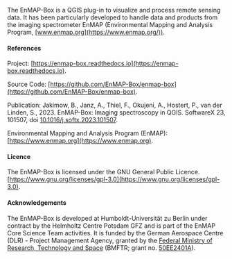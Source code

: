 The EnMAP-Box is a QGIS plug-in to visualize and process remote sensing data.
It has been particularly developed to handle data and products from the imaging spectrometer
EnMAP (Environmental Mapping and Analysis Program, [www.enmap.org](https://www.enmap.org/)).

#### References

Project: [https://enmap-box.readthedocs.io](https://enmap-box.readthedocs.io).

Source Code: [https://github.com/EnMAP-Box/enmap-box](https://github.com/EnMAP-Box/enmap-box).

Publication: Jakimow, B., Janz, A., Thiel, F., Okujeni, A., Hostert, P., van der Linden, S., 2023. EnMAP-Box:
Imaging spectroscopy in QGIS. SoftwareX 23, 101507,
doi [10.1016/j.softx.2023.101507](https://doi.org/https://doi.org/10.1016/j.softx.2023.101507).

Environmental Mapping and Analysis Program (EnMAP): [https://www.enmap.org](https://www.enmap.org).

#### Licence

The EnMAP-Box is licensed under the GNU General Public
Licence. [https://www.gnu.org/licenses/gpl-3.0](https://www.gnu.org/licenses/gpl-3.0).

#### Acknowledgements

The EnMAP-Box is developed at Humboldt-Universität zu Berlin under contract by the Helmholtz Centre
Potsdam GFZ and is part of the EnMAP Core Science Team activities.
It is funded by the German Aerospace Centre (DLR) - Project Management Agency,
granted by the [Federal Ministry of Research, Technology and Space](https://www.bmbf.de)
(BMFTR; grant no. [50EE2401A](https://foerderportal.bund.de/foekat/jsp/SucheAction.do?actionMode=view&fkz=50EE2401A)).

